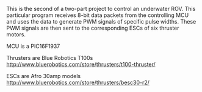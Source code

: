 This is the second of a two-part project to control an underwater ROV.
This particular program receives 8-bit data packets from the controlling MCU and uses the data
to generate PWM signals of specific pulse widths.  These PWM signals are then sent to the corresponding 
ESCs of six thruster motors.

MCU is a PIC16F1937

Thrusters are Blue Robotics T100s
http://www.bluerobotics.com/store/thrusters/t100-thruster/

ESCs are Afro 30amp models
http://www.bluerobotics.com/store/thrusters/besc30-r2/



